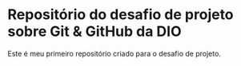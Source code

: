 # Repositório do desafio de projeto sobre Git & GitHub da DIO
Este é meu primeiro repositório criado para o desafio de projeto.
